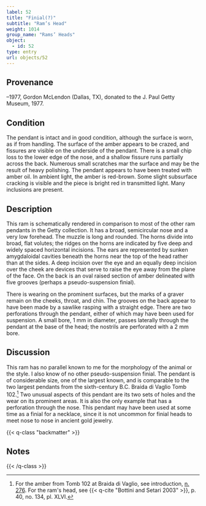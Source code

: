 ```yaml
---
label: 52
title: "Finial(?)"
subtitle: "Ram’s Head"
weight: 1014
group_name: "Rams’ Heads"
object:
  - id: 52
type: entry
url: objects/52
---
```


## Provenance

–1977, Gordon McLendon (Dallas, TX), donated to the J. Paul Getty Museum, 1977.

## Condition

The pendant is intact and in good condition, although the surface is worn, as if from handling. The surface of the amber appears to be crazed, and fissures are visible on the underside of the pendant. There is a small chip loss to the lower edge of the nose, and a shallow fissure runs partially across the back. Numerous small scratches mar the surface and may be the result of heavy polishing. The pendant appears to have been treated with amber oil. In ambient light, the amber is red-brown. Some slight subsurface cracking is visible and the piece is bright red in transmitted light. Many inclusions are present.

## Description

This ram is schematically rendered in comparison to most of the other ram pendants in the Getty collection. It has a broad, semicircular nose and a very low forehead. The muzzle is long and rounded. The horns divide into broad, flat volutes; the ridges on the horns are indicated by five deep and widely spaced horizontal incisions. The ears are represented by sunken amygdaloidal cavities beneath the horns near the top of the head rather than at the sides. A deep incision over the eye and an equally deep incision over the cheek are devices that serve to raise the eye away from the plane of the face. On the back is an oval raised section of amber delineated with five grooves (perhaps a pseudo-suspension finial).

There is wearing on the prominent surfaces, but the marks of a graver remain on the cheeks, throat, and chin. The grooves on the back appear to have been made by a sawlike rasping with a straight edge. There are two perforations through the pendant, either of which may have been used for suspension. A small bore, 1 mm in diameter, passes laterally through the pendant at the base of the head; the nostrils are perforated with a 2 mm bore.

## Discussion

This ram has no parallel known to me for the morphology of the animal or the style. I also know of no other pseudo-suspension finial. The pendant is of considerable size, one of the largest known, and is comparable to the two largest pendants from the sixth-century B.C. Braida di Vaglio Tomb 102.[^1] Two unusual aspects of this pendant are its two sets of holes and the wear on its prominent areas. It is also the only example that has a perforation through the nose. This pendant may have been used at some time as a finial for a necklace, since it is not uncommon for finial heads to meet nose to nose in ancient gold jewelry.

{{< q-class "backmatter" >}}
## Notes
{{< /q-class >}}

[^1]: For the amber from Tomb 102 at Braida di Vaglio, see introduction, [n. 276](/intro/18/#fn:276). For the ram's head, see {{< q-cite "Bottini and Setari 2003" >}}, p. 40, no. 134, pl. XLVI.
